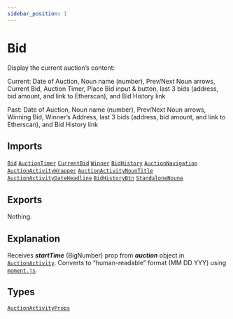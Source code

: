 ```yaml
---
sidebar_position: 1
---
```


# Bid

Display the current auction’s content:

Current: Date of Auction, Noun name (number), Prev/Next Noun arrows, Current Bid, Auction Timer, Place Bid input & button, last 3 bids (address, bid amount, and link to Etherscan), and Bid History link

Past: Date of Auction, Noun name (number), Prev/Next Noun arrows, Winning Bid, Winner’s Address, last 3 bids (address, bid amount, and link to Etherscan), and Bid History link

## Imports

[`Bid`](#)
[`AuctionTimer`](#)
[`CurrentBid`](#)
[`Winner`](#)
[`BidHistory`](#)
[`AuctionNavigation`](#)
[`AuctionActivityWrapper`](#)
[`AuctionActivityNounTitle`](#)
[`AuctionActivityDateHeadline`](#)
[`BidHistoryBtn`](#)
[`StandaloneNoune`](#)

## Exports

Nothing.

## Explanation

Receives **_startTime_** (BigNumber) prop from **_auction_** object in [`AuctionActivity`](#). Converts to “human-readable” format (MM DD YYY) using [`moment.js`](#).

## Types

[`AuctionActivityProps`](#)
